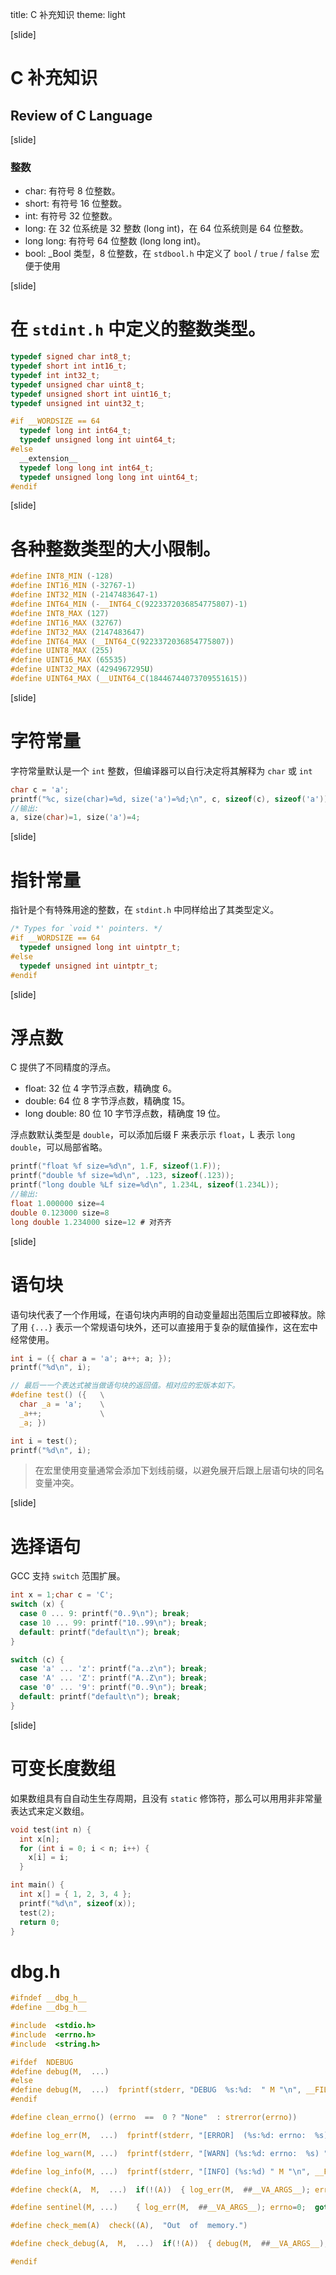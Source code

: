 title: C 补充知识
theme: light

[slide]
# C 补充知识
## Review of C Language

[slide]    
### 整数
- char: 有符号 8 位整数。
- short: 有符号 16 位整数。
- int: 有符号 32 位整数。
- long: 在 32 位系统是 32 整数 (long int)，在 64 位系统则是 64 位整数。
- long long: 有符号 64 位整数 (long long int)。
- bool: _Bool 类型，8 位整数，在 `stdbool.h` 中定义了 `bool` / `true` / `false` 宏便于使用


[slide]  
# 在 `stdint.h` 中定义的整数类型。
```c
typedef signed char int8_t;
typedef short int int16_t;
typedef int int32_t;
typedef unsigned char uint8_t;
typedef unsigned short int uint16_t;
typedef unsigned int uint32_t;

#if __WORDSIZE == 64
  typedef long int int64_t;
  typedef unsigned long int uint64_t;
#else
  __extension__
  typedef long long int int64_t;
  typedef unsigned long long int uint64_t;
#endif
```


[slide]  
# 各种整数类型的大小限制。
```c
#define INT8_MIN (-128)
#define INT16_MIN (-32767-1)
#define INT32_MIN (-2147483647-1)
#define INT64_MIN (-__INT64_C(9223372036854775807)-1)
#define INT8_MAX (127)
#define INT16_MAX (32767)
#define INT32_MAX (2147483647)
#define INT64_MAX (__INT64_C(9223372036854775807))
#define UINT8_MAX (255)
#define UINT16_MAX (65535)
#define UINT32_MAX (4294967295U)
#define UINT64_MAX (__UINT64_C(18446744073709551615))
```



[slide]
# 字符常量
字符常量默认是一个 `int` 整数，但编译器可以自行决定将其解释为 `char` 或 `int`
```c
char c = 'a';
printf("%c, size(char)=%d, size('a')=%d;\n", c, sizeof(c), sizeof('a')); 
//输出:
a, size(char)=1, size('a')=4;
```




[slide]
# 指针常量
指针是个有特殊用途的整数，在 `stdint.h` 中同样给出了其类型定义。
```c
/* Types for `void *' pointers. */
#if __WORDSIZE == 64
  typedef unsigned long int uintptr_t;
#else
  typedef unsigned int uintptr_t;
#endif
```

[slide]
# 浮点数
C 提供了不同精度的浮点。

- float: 32 位 4 字节浮点数，精确度 6。
- double: 64 位 8 字节浮点数，精确度 15。
- long double: 80 位 10 字节浮点数，精确度 19 位。

浮点数默认类型是 `double`，可以添加后缀 F 来表⽰示 `float`，L 表示 `long double`，可以局部省略。
```c
printf("float %f size=%d\n", 1.F, sizeof(1.F));
printf("double %f size=%d\n", .123, sizeof(.123));
printf("long double %Lf size=%d\n", 1.234L, sizeof(1.234L));
//输出:
float 1.000000 size=4
double 0.123000 size=8
long double 1.234000 size=12 # 对⻬齐
```


[slide]
# 语句块

语句块代表了一个作用域，在语句块内声明的自动变量超出范围后立即被释放。除了用 `{...}` 表示一个常规语句块外，还可以直接用于复杂的赋值操作，这在宏中经常使用。

```c
int i = ({ char a = 'a'; a++; a; });
printf("%d\n", i);

// 最后⼀一个表达式被当做语句块的返回值。相对应的宏版本如下。
#define test() ({   \
  char _a = 'a';    \
  _a++;             \
  _a; })

int i = test();
printf("%d\n", i);
```

> 在宏里使用变量通常会添加下划线前缀，以避免展开后跟上层语句块的同名变量冲突。




[slide]
# 选择语句
GCC 支持 `switch` 范围扩展。
```c
int x = 1;char c = 'C';
switch (x) {
  case 0 ... 9: printf("0..9\n"); break;
  case 10 ... 99: printf("10..99\n"); break;
  default: printf("default\n"); break;
}

switch (c) {
  case 'a' ... 'z': printf("a..z\n"); break;
  case 'A' ... 'Z': printf("A..Z\n"); break;
  case '0' ... '9': printf("0..9\n"); break;
  default: printf("default\n"); break;
}
```

[slide]
# 可变长度数组
如果数组具有⾃自动⽣生存周期，且没有 `static` 修饰符，那么可以⽤用⾮非常量表达式来定义数组。
```c
void test(int n) {
  int x[n];
  for (int i = 0; i < n; i++) {
    x[i] = i;
  }

int main() {
  int x[] = { 1, 2, 3, 4 };
  printf("%d\n", sizeof(x));
  test(2);
  return 0;
}
```



# dbg.h 

```c
#ifndef __dbg_h__
#define __dbg_h__

#include  <stdio.h>
#include  <errno.h>
#include  <string.h>

#ifdef  NDEBUG
#define debug(M,  ...)
#else
#define debug(M,  ...)  fprintf(stderr, "DEBUG  %s:%d:  " M "\n", __FILE__, __LINE__, ##__VA_ARGS__)
#endif

#define clean_errno() (errno  ==  0 ? "None"  : strerror(errno))

#define log_err(M,  ...)  fprintf(stderr, "[ERROR]  (%s:%d: errno:  %s) " M "\n", __FILE__, __LINE__, clean_errno(),  ##__VA_ARGS__)

#define log_warn(M, ...)  fprintf(stderr, "[WARN] (%s:%d: errno:  %s) " M "\n", __FILE__, __LINE__, clean_errno(),  ##__VA_ARGS__)

#define log_info(M, ...)  fprintf(stderr, "[INFO] (%s:%d) " M "\n", __FILE__, __LINE__, ##__VA_ARGS__)

#define check(A,  M,  ...)  if(!(A))  { log_err(M,  ##__VA_ARGS__); errno=0;  goto  error;  }

#define sentinel(M, ...)    { log_err(M,  ##__VA_ARGS__); errno=0;  goto  error;  }

#define check_mem(A)  check((A),  "Out  of  memory.")

#define check_debug(A,  M,  ...)  if(!(A))  { debug(M,  ##__VA_ARGS__); errno=0;  goto  error;  }

#endif
```
